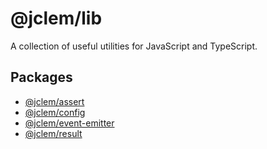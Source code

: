 # @jclem/lib

A collection of useful utilities for JavaScript and TypeScript.

## Packages

- [@jclem/assert](./packages/assert)
- [@jclem/config](./packages/config)
- [@jclem/event-emitter](./packages/event-emitter)
- [@jclem/result](./packages/result)
